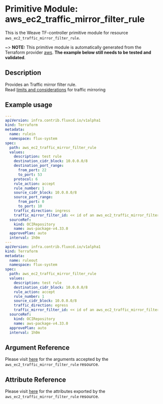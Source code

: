 
# Primitive Module: aws_ec2_traffic_mirror_filter_rule

This is the Weave TF-controller primitive module for resource `aws_ec2_traffic_mirror_filter_rule`.

~> **NOTE:** This primitive module is automatically generated from the Terraform provider [aws](https://registry.terraform.io/providers/hashicorp/aws/latest/docs/resources/ec2_traffic_mirror_filter_rule). **The example below still needs to be tested and validated**.

## Description

Provides an Traffic mirror filter rule.  
Read [limits and considerations](https://docs.aws.amazon.com/vpc/latest/mirroring/traffic-mirroring-considerations.html) for traffic mirroring

## Example usage

```yaml
---
apiVersion: infra.contrib.fluxcd.io/v1alpha1
kind: Terraform
metadata:
  name: rulein
  namespace: flux-system
spec:
  path: aws_ec2_traffic_mirror_filter_rule
  values:
    description: test rule
    destination_cidr_block: 10.0.0.0/8
    destination_port_range:
      from_port: 22
      to_port: 53
    protocol: 6
    rule_action: accept
    rule_number: 1
    source_cidr_block: 10.0.0.0/8
    source_port_range:
      from_port: 0
      to_port: 10
    traffic_direction: ingress
    traffic_mirror_filter_id: << id of an aws_ec2_traffic_mirror_filter >>
  sourceRef:
    kind: OCIRepository
    name: aws-package-v4.33.0
  approvePlan: auto
  interval: 1h0m
---
apiVersion: infra.contrib.fluxcd.io/v1alpha1
kind: Terraform
metadata:
  name: ruleout
  namespace: flux-system
spec:
  path: aws_ec2_traffic_mirror_filter_rule
  values:
    description: test rule
    destination_cidr_block: 10.0.0.0/8
    rule_action: accept
    rule_number: 1
    source_cidr_block: 10.0.0.0/8
    traffic_direction: egress
    traffic_mirror_filter_id: << id of an aws_ec2_traffic_mirror_filter >>
  sourceRef:
    kind: OCIRepository
    name: aws-package-v4.33.0
  approvePlan: auto
  interval: 1h0m
```

## Argument Reference

Please visit [here](https://registry.terraform.io/providers/hashicorp/aws/latest/docs/resources/ec2_traffic_mirror_filter_rule#argument-reference) for the arguments accepted by the `aws_ec2_traffic_mirror_filter_rule` resource.

## Attribute Reference

Please visit [here](https://registry.terraform.io/providers/hashicorp/aws/latest/docs/resources/ec2_traffic_mirror_filter_rule#attributes-reference) for the attributes exported by the `aws_ec2_traffic_mirror_filter_rule` resource.
